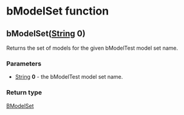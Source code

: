 bModelSet function
==================
bModelSet([String](../types/String.md) **0**)
---------------------------------------------

Returns the set of models for the given bModelTest model set name.

### Parameters

- [String](../types/String.md) **0** - the bModelTest model set name.

### Return type

[BModelSet](../types/BModelSet.md)



